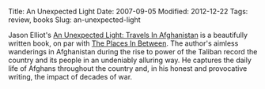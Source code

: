 Title: An Unexpected Light
Date: 2007-09-05
Modified: 2012-12-22
Tags: review, books
Slug: an-unexpected-light

Jason Elliot's <a href="http://www.amazon.com/Unexpected-Light-Afghanistan-Bestselling-Backlist/dp/0312288468" >An Unexpected Light: Travels In Afghanistan</a> is a beautifully written book, on par with <a href="http://www.pig-monkey.com/2007/06/26/the-places-in-between/">The Places In Between</a>. The author's aimless wanderings in Afghanistan during the rise to power of the Taliban record the country and its people in an undeniably alluring way. He captures the daily life of Afghans throughout the country and, in his honest and provocative writing, the impact of decades of war.

